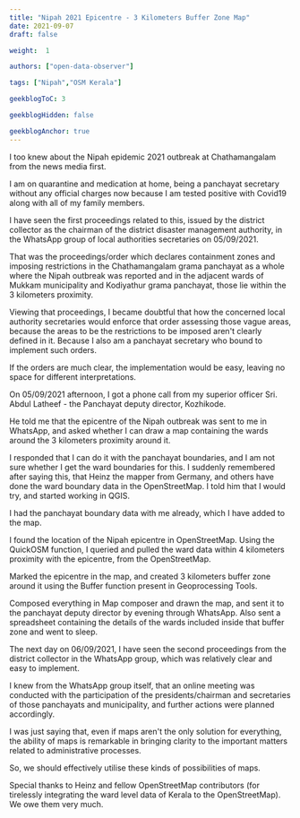 ```yaml
---
title: "Nipah 2021 Epicentre - 3 Kilometers Buffer Zone Map"
date: 2021-09-07
draft: false

weight:  1

authors: ["open-data-observer"]

tags: ["Nipah","OSM Kerala"]

geekblogToC: 3

geekblogHidden: false

geekblogAnchor: true
---
```

I too knew about the Nipah epidemic 2021 outbreak at Chathamangalam from the news media first.

I am on quarantine and medication at home, being a panchayat secretary without any official charges now because I am tested positive with Covid19 along with all of my family members.

I have seen the first proceedings related to this, issued by the district collector as the chairman of the district disaster management authority, in the WhatsApp group of local authorities secretaries on 05/09/2021. 

That was the proceedings/order which declares containment zones and imposing restrictions in the Chathamangalam grama panchayat as a whole where the Nipah outbreak was reported and in the adjacent wards of Mukkam municipality and Kodiyathur grama panchayat, those lie within the 3 kilometers proximity.

Viewing that proceedings, I became doubtful that how the concerned local authority secretaries would enforce that order assessing those vague areas, because the areas to be the restrictions to be imposed aren't clearly defined in it. Because I also am a panchayat secretary who bound to implement such orders.

If the orders are much clear, the implementation would be easy, leaving no space for different interpretations.  

On 05/09/2021 afternoon, I got a phone call from my superior officer Sri. Abdul Latheef - the Panchayat deputy director, Kozhikode. 

He told me that the epicentre of the Nipah outbreak was sent to me in WhatsApp, and asked whether I can draw a map containing the wards around the 3 kilometers proximity around it.

I responded that I can do it with the panchayat boundaries, and I am not sure whether I get the ward boundaries for this. I suddenly remembered after saying this, that Heinz the mapper from Germany, and others have done the ward boundary data in the OpenStreetMap. I told him that I would try, and started working in QGIS.

I had the panchayat boundary data with me already, which I have added to the map.

I found the location of the Nipah epicentre in OpenStreetMap. Using the QuickOSM function, I queried and pulled the ward data within 4 kilometers proximity with the epicentre, from the OpenStreetMap.

Marked the epicentre in the map, and created 3 kilometers buffer zone around it using the Buffer function present in Geoprocessing Tools.
 
Composed everything in Map composer and drawn the map, and sent it to the panchayat deputy director by evening through WhatsApp. Also sent a spreadsheet containing the details of the wards included inside that buffer zone and went to sleep.

The next day on 06/09/2021, I have seen the second proceedings from the district collector in the WhatsApp group, which was relatively clear and easy to implement.
  
I knew from the WhatsApp group itself, that an online meeting was conducted with the participation of the presidents/chairman and secretaries of those panchayats and municipality, and further actions were planned accordingly.

I was just saying that, even if maps aren't the only solution for everything, the ability of maps is remarkable in bringing clarity to the important matters related to administrative processes.

So, we should effectively utilise these kinds of possibilities of maps.

Special thanks to Heinz and fellow OpenStreetMap contributors (for tirelessly integrating the ward level data of Kerala to the OpenStreetMap). We owe them very much.
